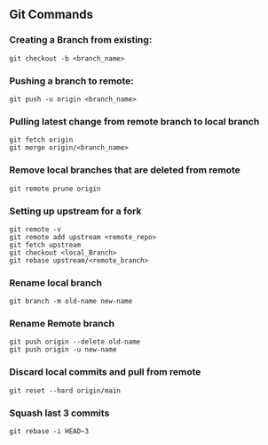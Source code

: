 ## Git Commands
### Creating a Branch from existing: 
```
git checkout -b <branch_name>
```
### Pushing a branch to remote:
```
git push -u origin <branch_name>
```
### Pulling latest change from remote branch to local branch
```
git fetch origin 
git merge origin/<branch_name>
```
### Remove local branches that are deleted from remote 
```
git remote prune origin
```
### Setting up upstream for a fork
```
git remote -v
git remote add upstream <remote_repo> 
git fetch upstream
git checkout <local_Branch>
git rebase upstream/<remote_branch>
```
### Rename local branch 
```
git branch -m old-name new-name
```
### Rename Remote branch
``` 
git push origin --delete old-name
git push origin -u new-name
```
### Discard local commits and pull from remote
```
git reset --hard origin/main
```
### Squash last 3 commits
```
git rebase -i HEAD~3
```